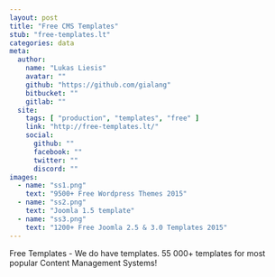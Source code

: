 ```yaml
---
layout: post
title: "Free CMS Templates"
stub: "free-templates.lt"
categories: data
meta:
  author:
    name: "Lukas Liesis"
    avatar: ""
    github: "https://github.com/gialang"
    bitbucket: ""
    gitlab: ""
  site:
    tags: [ "production", "templates", "free" ]
    link: "http://free-templates.lt/"
    social:
      github: ""
      facebook: ""
      twitter: ""
      discord: ""
images:
  - name: "ss1.png"
    text: "9500+ Free Wordpress Themes 2015"
  - name: "ss2.png"
    text: "Joomla 1.5 template"
  - name: "ss3.png"
    text: "1200+ Free Joomla 2.5 & 3.0 Templates 2015"
---
```

Free Templates - We do have templates. 55 000+ templates for most popular Content Management Systems!
<!--more-->
